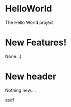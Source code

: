 HelloWorld
==========
The Hello World project

New Features!
=
None. :)

New header
=
Nothing new....

asdf